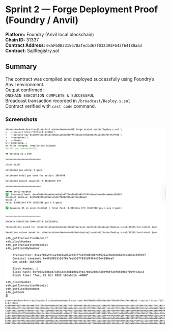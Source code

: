 # Sprint 2 — Forge Deployment Proof (Foundry / Anvil)

**Platform:** Foundry (Anvil local blockchain)  
**Chain ID:** 31337  
**Contract Address:** `0x5FbDB2315678afecb367f032d93F642f64180aa3`  
**Contract:** SajlRegistry.sol  

## Summary
The contract was compiled and deployed successfully using Foundry’s Anvil environment.  
Output confirmed:  
`ONCHAIN EXECUTION COMPLETE & SUCCESSFUL`  
Broadcast transaction recorded in `/broadcast/Deploy.s.sol`  
Contract verified with `cast code` command.  

### Screenshots
![Forge Deploy Proof](./forge_deploy_proof.png)
![Anvil Execution Log](./anvil_execution_log.png)
![Cast Code Verification](./cast_code_verification.png)
